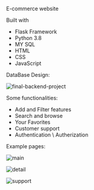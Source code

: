 E-commerce website



Built with 

- Flask Framework
- Python 3.8
- MY SQL
- HTML
- CSS
- JavaScript





DataBase Design:





![final-backend-project](https://github.com/GithubParvana/E-commerce-website/assets/46266509/e5f52a89-c282-4090-9ae4-e175b4aa14a5)





Some functionalities:

- Add and Filter features
- Search and browse
- Your Favorites
- Customer support
- Authentication \ Autherization








Example pages:



![main](https://github.com/GithubParvana/E-commerce-website/assets/46266509/a68761a9-09cd-4aaa-ad10-90bcd1b21d04)

![detail](https://github.com/GithubParvana/E-commerce-website/assets/46266509/ddc57857-d0e2-4d4a-9e10-b7c539a9dcc8)

![support](https://github.com/GithubParvana/E-commerce-website/assets/46266509/31491621-d603-4b98-a111-10586f37bb06)



